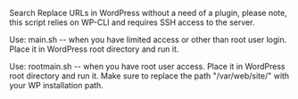 Search Replace URLs in WordPress without a need of a plugin, please note, this script relies on WP-CLI and requires SSH access to the server.

Use: main.sh -- when you have limited access or other than root user login. Place it in WordPress root directory and run it.

Use: rootmain.sh -- when you have root user access. Place it in WordPress root directory and run it. Make sure to replace the path "/var/web/site/" with your WP installation path.